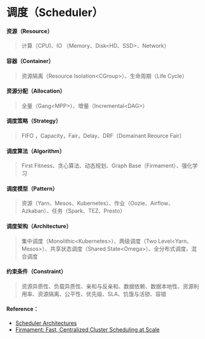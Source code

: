 # 调度（Scheduler）

#### 资源（Resource）

> 计算（CPU\)、IO （Memory、Disk&lt;HD、SSD&gt;、Network）

#### 容器（Container）

> 资源隔离（Resource Isolation&lt;CGroup&gt;）、生命周期（Life Cycle）

#### 资源分配（Allocation）

> 全量（Gang&lt;MPP&gt;）、增量（Incremental&lt;DAG&gt;）

#### 调度策略（Strategy）

> FIFO ，Capacity，Fair，Delay、DRF（Domainant Reource Fair）

#### 调度算法（Algorithm）

> First Fitness、贪心算法、动态规划、Graph Base（Firmament）、强化学习

#### 调度模型（Pattern）

> 资源（Yarn、Mesos、Kubernetes）、作业（Oozie、Airflow、Azkaban）、任务（Spark、TEZ、Presto）

#### 调度架构（Architecture）

> 集中调度（Monolithic&lt;Kubernetes&gt;）、两级调度（Two Level&lt;Yarn、Mesos&gt;）、共享状态调度（Shared State&lt;Omega&gt;）、全分布式调度、混合调度

#### 约束条件（Constraint）

> 资源异质性、负载异质性、亲和与反亲和、数据依赖、数据本地性、资源利用率、资源隔离、公平性、优先级、SLA、饥饿与活锁、容错



#### Reference：

* [Scheduler Architectures](http://www.firmament.io/blog/scheduler-architectures.html)
* [Firmament: Fast, Centralized Cluster Scheduling at Scale](https://www.usenix.org/conference/osdi16/technical-sessions/presentation/gog)



